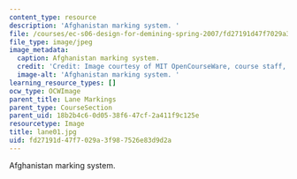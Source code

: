 ```yaml
---
content_type: resource
description: 'Afghanistan marking system. '
file: /courses/ec-s06-design-for-demining-spring-2007/fd27191d47f7029a3f987526e83d9d2a_lane01.jpg
file_type: image/jpeg
image_metadata:
  caption: Afghanistan marking system.
  credit: 'Credit: Image courtesy of MIT OpenCourseWare, course staff, and students.'
  image-alt: 'Afghanistan marking system. '
learning_resource_types: []
ocw_type: OCWImage
parent_title: Lane Markings
parent_type: CourseSection
parent_uid: 18b2b4c6-0d05-38f6-47cf-2a411f9c125e
resourcetype: Image
title: lane01.jpg
uid: fd27191d-47f7-029a-3f98-7526e83d9d2a
---
```

Afghanistan marking system. 

